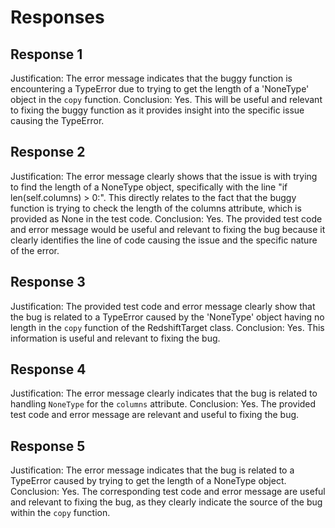 # Responses
## Response 1
Justification: The error message indicates that the buggy function is encountering a TypeError due to trying to get the length of a 'NoneType' object in the `copy` function.
Conclusion: Yes. This will be useful and relevant to fixing the buggy function as it provides insight into the specific issue causing the TypeError.

## Response 2
Justification: The error message clearly shows that the issue is with trying to find the length of a NoneType object, specifically with the line "if len(self.columns) > 0:". This directly relates to the fact that the buggy function is trying to check the length of the columns attribute, which is provided as None in the test code.
Conclusion: Yes. The provided test code and error message would be useful and relevant to fixing the bug because it clearly identifies the line of code causing the issue and the specific nature of the error.

## Response 3
Justification: The provided test code and error message clearly show that the bug is related to a TypeError caused by the 'NoneType' object having no length in the `copy` function of the RedshiftTarget class.
Conclusion: Yes. This information is useful and relevant to fixing the bug.

## Response 4
Justification: The error message clearly indicates that the bug is related to handling `NoneType` for the `columns` attribute.
Conclusion: Yes. The provided test code and error message are relevant and useful to fixing the bug.

## Response 5
Justification: The error message indicates that the bug is related to a TypeError caused by trying to get the length of a NoneType object.
Conclusion: Yes. The corresponding test code and error message are useful and relevant to fixing the bug, as they clearly indicate the source of the bug within the `copy` function.

